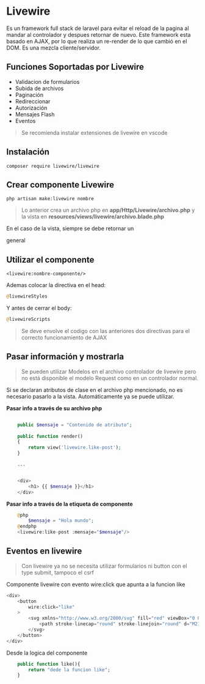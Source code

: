# Livewire

Es un framework full stack de laravel para evitar el reload de la pagina al mandar al controlador y despues retornar de nuevo. Este framework esta basado en AJAX, por lo que realiza un re-render de lo que cambió en el DOM.
Es una mezcla cliente/servidor.

## Funciones Soportadas por Livewire

- Validacion de formularios
- Subida de archivos
- Paginación
- Redireccionar
- Autorización 
- Mensajes Flash
- Eventos

> Se recomienda instalar extensiones de livewire en vscode

## Instalación

```composer require livewire/livewire```

## Crear componente Livewire

```php artisan make:livewire nombre```

> Lo anterior crea un archivo php en **app/Http/Livewire/archivo.php** y la vista en **resources/views/livewire/archivo.blade.php**

En el caso de la vista, siempre se debe retornar un <div> general

## Utilizar el componente

```<livewire:nombre-componente/>```

Ademas colocar la directiva en el head:

```php
@livewireStyles
```

Y antes de cerrar el body:


```php
@livewireScripts
```

> Se deve envolve el codigo con las anteriores dos directivas para el correcto funcionamiento de AJAX


## Pasar información y mostrarla

> Se pueden utilizar Modelos en el archivo controlador de livewire pero no está disponible el modelo Request como en un controlador normal.

Si se declaran atributos de clase en el archivo php mencionado, no es necesario pasarlo a la vista. Automáticamente ya se puede utilizar.

**Pasar info a través de su archivo php**

```php

    public $mensaje = "Contenido de atributo";
    
    public function render()
    {
        return view('livewire.like-post');
    }

    ...


    <div>
        <h1> {{ $mensaje }}</h1>
    </div>

```

**Pasar info a través de la etiqueta de componente**

```php
    @php
        $mensaje = "Hola mundo";
    @endphp
    <livewire:like-post :mensaje="$mensaje"/>
```

## Eventos en livewire

> Con livewire ya no se necesita utilizar formularios ni button con el type submit, tampoco el csrf

Componente livewire con evento wire:click que apunta a la funcion like

```php
<div>
    <button 
        wire:click="like"
    >
        <svg xmlns="http://www.w3.org/2000/svg" fill="red" viewBox="0 0 24 24" stroke-width="1.5" stroke="currentColor" class="w-6 h-6">
            <path stroke-linecap="round" stroke-linejoin="round" d="M21 8.25c0-2.485-2.099-4.5-4.688-4.5-1.935 0-3.597 1.126-4.312 2.733-.715-1.607-2.377-2.733-4.313-2.733C5.1 3.75 3 5.765 3 8.25c0 7.22 9 12 9 12s9-4.78 9-12z" />
        </svg>
    </button>
</div>

```

Desde la logica del componente

```php
    public function like(){
        return "dede la funcion like";
    }
```